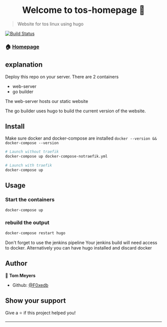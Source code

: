 <h1 align="center">Welcome to tos-homepage 👋</h1>
<p>
</p>

> Website for tos linux using hugo

[![Build Status](https://jenkins.pbfp.xyz/buildStatus/icon?job=Hugo)](https://jenkins.pbfp.xyz/job/Hugo/)

### 🏠 [Homepage](https://tos.pbfp.xyz)

## explanation

Deploy this repo on your server. There are 2 containers

* web-server
* go builder

The web-server hosts our static website

The go builder uses hugo to build the current version of the website.

## Install
Make sure docker and docker-compose are installed
`docker --version && docker-compose --version`

```sh
# Launch without traefik
docker-compose up docker-compose-notraefik.yml
```

```sh
# Launch with traefik
docker-compose up
```

## Usage

### Start the containers

```sh
docker-compose up
```

### rebuild the output

```sh
docker-compose restart hugo
```
Don't forget to use the jenkins pipeline
Your jenkins build will need access to docker.
Alternatively you can have hugo installed and discard docker 

## Author

👤 **Tom Meyers**

* Github: [@F0xedb](https://github.com/F0xedb)

## Show your support

Give a ⭐️ if this project helped you!

---

